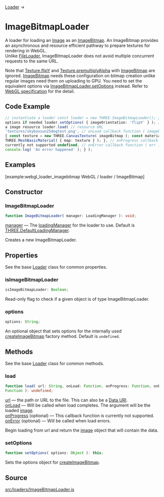 [Loader](en\loaders\Loader.html) →

# ImageBitmapLoader

A loader for loading an [Image](#) as an <a
href="https://developer.mozilla.org/en-
US/docs/Web/API/ImageBitmap">ImageBitmap</a>. An ImageBitmap provides an
asynchronous and resource efficient pathway to prepare textures for rendering
in WebGL.  
Unlike [FileLoader](en\loaders\FileLoader.html), ImageBitmapLoader does not
avoid multiple concurrent requests to the same URL.

Note that [Texture.flipY](#) and [Texture.premultiplyAlpha](#) with <a
href="https://developer.mozilla.org/en-
US/docs/Web/API/ImageBitmap">ImageBitmap</a> are ignored. <a
href="https://developer.mozilla.org/en-
US/docs/Web/API/ImageBitmap">ImageBitmap</a> needs these configuration on
bitmap creation unlike regular images need them on uploading to GPU. You need
to set the equivalent options via [ImageBitmapLoader.setOptions](#) instead.
Refer to <a
href="https://www.khronos.org/registry/webgl/specs/latest/1.0/#6.10">WebGL
specification</a> for the detail.

## Code Example

  
```ts  
// instantiate a loader const loader = new THREE.ImageBitmapLoader(); // set
options if needed loader.setOptions( { imageOrientation: 'flipY' } ); // load
a image resource loader.load( // resource URL
'textures/skyboxsun25degtest.png', // onLoad callback function ( imageBitmap )
{ const texture = new THREE.CanvasTexture( imageBitmap ); const material = new
THREE.MeshBasicMaterial( { map: texture } ); }, // onProgress callback
currently not supported undefined, // onError callback function ( err ) {
console.log( 'An error happened' ); } );  
```  

## Examples

[example:webgl_loader_imagebitmap WebGL / loader / ImageBitmap]

## Constructor

### ImageBitmapLoader

  
  
```ts  
function ImageBitmapLoader( manager: LoadingManager ): void;  
```  

[manager](en\loaders\managers\LoadingManager.html) — The
[loadingManager](en\loaders\managers\LoadingManager.html) for the loader to
use. Default is
[THREE.DefaultLoadingManager](en\loaders\managers\LoadingManager.html).  
  
Creates a new ImageBitmapLoader.

## Properties

See the base [Loader](en\loaders\Loader.html) class for common properties.

### isImageBitmapLoader

  
  
```ts  
isImageBitmapLoader: Boolean;  
```  

Read-only flag to check if a given object is of type ImageBitmapLoader.

### options

  
  
```ts  
options: String;  
```  

An optional object that sets options for the internally used <a
href="https://developer.mozilla.org/en-
US/docs/Web/API/WindowOrWorkerGlobalScope/createImageBitmap">createImageBitmap</a>
factory method. Default is `undefined`.

## Methods

See the base [Loader](en\loaders\Loader.html) class for common methods.

### load

  
  
```ts  
function load( url: String, onLoad: Function, onProgress: Function, onError:
Function ): undefined;  
```  

[url](#) — the path or URL to the file. This can also be a <a
href="https://developer.mozilla.org/en-
US/docs/Web/HTTP/Basics_of_HTTP/Data_URIs">Data URI</a>.  
[onLoad](#) — Will be called when load completes. The argument will be the
loaded [image](#).  
[onProgress](#) (optional) — This callback function is currently not
supported.  
[onError](#) (optional) — Will be called when load errors.  

Begin loading from url and return the [image](#) object that will contain the
data.

### setOptions

  
  
```ts  
function setOptions( options: Object ): this;  
```  

Sets the options object for <a href="https://developer.mozilla.org/en-
US/docs/Web/API/WindowOrWorkerGlobalScope/createImageBitmap">createImageBitmap</a>.

## Source

<a
href="https://github.com/mrdoob/three.js/blob/master/src/loaders/ImageBitmapLoader.js">src/loaders/ImageBitmapLoader.js</a>

